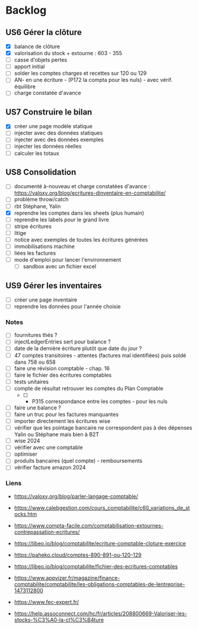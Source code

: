 # Backlog

## US6 Gérer la clôture
- [x] balance de clôture
- [x] valorisation du stock + extourne : 603 - 355
- [ ] casse d'objets pertes
- [ ] apport initial
- [ ] solder les comptes charges et recettes sur 120 ou 129
- [ ] AN- en une écriture - (P172 la compta pour les nuls) - avec vérif. équilibre
- [ ] charge constatée d'avance

## US7 Construire le bilan
- [x] créer une page modèle statique
- [ ] injecter avec des données statiques
- [ ] injecter avec des données exemples
- [ ] injecter les données réelles
- [ ] calculer les totaux

## US8 Consolidation
- [ ] documenté à-nouveau et charge constatées d'avance : https://valoxy.org/blog/ecritures-dinventaire-en-comptabilite/
- [ ] problème throw/catch
- [ ] rbt Stéphane, Yalin
- [x] reprendre les comptes dans les sheets (plus humain)
- [ ] reprendre les labels pour le grand livre
- [ ] stripe écritures
- [ ] litige
- [ ] notice avec exemples de toutes les écritures générées
- [ ] immobilisations machine
- [ ] liées les factures
- [ ] mode d'emploi pour lancer l'environnement
  - [ ] sandbox avec un fichier excel

## US9 Gérer les inventaires
- [ ] créer une page inventaire
- [ ] reprendre les données pour l'année choisie

### Notes
- [ ] fournitures thés ?
- [ ] injectLedgerEntries sert pour balance ?
- [ ] date de la dernière écriture plutôt que date du jour ?
- [ ] 47 comptes transitoires - attentes (factures mal identifiées) puis soldé dans 758 ou 658
- [ ] faire une révision comptable - chap. 16
- [ ] faire le fichier des écritures comptables
- [ ] tests unitaires
- [ ] compte de résultat retrouver les comptes du Plan Comptable
    - [ ] - P315 correspondance entre les comptes - pour les nuls
- [ ] faire une balance ?
- [ ] faire un truc pour les factures manquantes
- [ ] importer directement les écritures wise
- [ ] vérifier que les pointage bancaire ne correspondent pas à des dépenses Yalin ou Stéphane mais bien à B2T
- [ ] wise 2024
- [ ] vérifier avec une comptable
- [ ] optimiser 
- [ ] produits bancaires (quel compte) - remboursements
- [ ] vérifier facture amazon 2024

### Liens
- https://valoxy.org/blog/parler-langage-comptable/
- https://www.calebgestion.com/cours_comptabilite/c60_variations_de_stocks.htm
- https://www.compta-facile.com/comptabilisation-extournes-contrepassation-ecritures/
- https://libeo.io/blog/comptabilite/ecriture-comptable-cloture-exercice
- https://paheko.cloud/comptes-890-891-ou-120-129
- https://libeo.io/blog/comptabilite/fichier-des-ecritures-comptables
- https://www.appvizer.fr/magazine/finance-comptabilite/comptabilite/les-obligations-comptables-de-lentreprise-1473112800
- https://www.fec-expert.fr/

- https://help.assoconnect.com/hc/fr/articles/208800669-Valoriser-les-stocks-%C3%A0-la-cl%C3%B4ture
